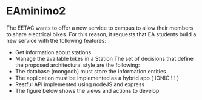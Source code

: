 # EAminimo2

The EETAC wants to offer a new service to campus to allow their members to share electrical
bikes.
For this reason, it requests that EA students build a new service with the following features:
- Get information about stations
- Manage the available bikes in a Station
The set of decisions that define the proposed architectural style are the following:
- The database (mongodb) must store the information entities
- The application must be implemented as a hybrid app ( IONIC !!! )
- Restful API implemented using nodeJS and express
- The figure below shows the views and actions to develop
